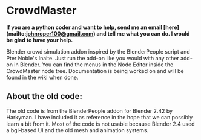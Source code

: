 # CrowdMaster
__If you are a python coder and want to help, send me an email [here] (mailto:johnroper100@gmail.com) and tell me what you can do. I would be glad to have your help.__

Blender crowd simulation addon inspired by the BlenderPeople script and Pter Noble's Inaite. Just run the add-on like you would with any other add-on in Blender. You can find the menus in the Node Editor inside the CrowdMaster node tree. Documentation is being worked on and will be found in the wiki when done.

## About the old code:
The old code is from the BlenderPeople addon for Blender 2.42 by Harkyman.
I have included it as reference in the hope that we can possibly learn a bit from it.
Most of the code is not usable because Blender 2.4 used a bgl-based UI and the old mesh and animation systems.
